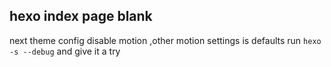 ## hexo index page blank
next theme config disable motion ,other motion settings is defaults
run `hexo -s --debug` and give it a try